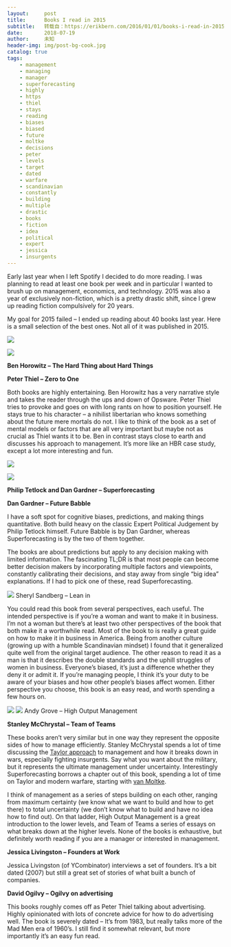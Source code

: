 ```yaml
---
layout:     post
title:      Books I read in 2015
subtitle:   转载自：https://erikbern.com/2016/01/01/books-i-read-in-2015.html
date:       2018-07-19
author:     未知
header-img: img/post-bg-cook.jpg
catalog: true
tags:
    - management
    - managing
    - manager
    - superforecasting
    - highly
    - https
    - thiel
    - stays
    - reading
    - biases
    - biased
    - future
    - moltke
    - decisions
    - peter
    - levels
    - target
    - dated
    - warfare
    - scandinavian
    - constantly
    - building
    - multiple
    - drastic
    - books
    - fiction
    - idea
    - political
    - expert
    - jessica
    - insurgents
---
```


Early last year when I left Spotify I decided to do more reading. I was planning to read at least one book per week and in particular I wanted to brush up on management, economics, and technology. 2015 was also a year of exclusively non-fiction, which is a pretty drastic shift, since I grew up reading fiction compulsively for 20 years.

My goal for 2015 failed – I ended up reading about 40 books last year. Here is a small selection of the best ones. Not all of it was published in 2015.

![](https://erikbern.com/assets/2016/01/Zero-to-One-Notes-on-Startups-or-How-to-Build-the-Future-Peter-Thiel-Small-Business-205x300.jpg)


![](https://erikbern.com/assets/2016/01/Hard-Thing-cover-199x300.jpg)


**Ben Horowitz – The Hard Thing about Hard Things**

**Peter Thiel – Zero to One**

Both books are highly entertaining. Ben Horowitz has a very narrative style and takes the reader through the ups and down of Opsware. Peter Thiel tries to provoke and goes on with long rants on how to position yourself. He stays true to his character – a nihilist libertarian who knows something about the future mere mortals do not. I like to think of the book as a set of mental models or factors that are all very important but maybe not as crucial as Thiel wants it to be. Ben in contrast stays close to earth and discusses his approach to management. It’s more like an HBR case study, except a lot more interesting and fun.

![](https://erikbern.com/assets/2016/01/SUPERFORECASTING-194x300.jpg)


![](https://erikbern.com/assets/2016/01/future-babble-196x300.jpg)


**Philip Tetlock and Dan Gardner – Superforecasting**

**Dan Gardner – Future Babble**

I have a soft spot for cognitive biases, predictions, and making things quantitative. Both build heavy on the classic Expert Political Judgement by Philip Tetlock himself. Future Babble is by Dan Gardner, whereas Superforecasting is by the two of them together.

The books are about predictions but apply to any decision making with limited information. The fascinating TL;DR is that most people can become better decision makers by incorporating multiple factors and viewpoints, constantly calibrating their decisions, and stay away from single “big idea” explanations. If I had to pick one of these, read Superforecasting.

![](https://erikbern.com/assets/2016/01/lean-in_custom-575cb1cc7e2e0e704abfffbc2a0ce498dafad0f8-s6-c30-182x300.jpg)
Sheryl Sandberg – Lean in

You could read this book from several perspectives, each useful. The intended perspective is if you’re a woman and want to make it in business. I’m not a woman but there’s at least two other perspectives of the book that both make it a worthwhile read. Most of the book to is really a great guide on how to make it in business in America. Being from another culture (growing up with a humble Scandinavian mindset) I found that it generalized quite well from the original target audience. The other reason to read it as a man is that it describes the double standards and the uphill struggles of women in business. Everyone’s biased, it’s just a difference whether they deny it or admit it. If you’re managing people, I think it’s your duty to be aware of your biases and how other people’s biases affect women. Either perspective you choose, this book is an easy read, and worth spending a few hours on.

![](https://erikbern.com/assets/2016/01/high-output-mgmt-195x300.jpg)
 ![](https://erikbern.com/assets/2016/01/team-of-teams-199x300.jpg)
Andy Grove – High Output Management

**Stanley McChrystal – Team of Teams**

These books aren’t very similar but in one way they represent the opposite sides of how to manage efficiently. Stanley McChrystal spends a lot of time discussing the [Taylor approach](https://en.wikipedia.org/wiki/Frederick_Winslow_Taylor#Work) to management and how it breaks down in wars, especially fighting insurgents. Say what you want about the military, but it represents the ultimate management under uncertainty. Interestingly Superforecasting borrows a chapter out of this book, spending a lot of time on Taylor and modern warfare, starting with [van Moltke](https://en.wikipedia.org/wiki/Helmuth_von_Moltke_the_Elder#Moltke.27s_theory_of_war).

I think of management as a series of steps building on each other, ranging from maximum certainty (we know what we want to build and how to get there) to total uncertainty (we don’t know what to build and have no idea how to find out). On that ladder, High Output Management is a great introduction to the lower levels, and Team of Teams a series of essays on what breaks down at the higher levels. None of the books is exhaustive, but definitely worth reading if you are a manager or interested in management.

**Jessica Livingston – Founders at Work**

Jessica Livingston (of YCombinator) interviews a set of founders. It’s a bit dated (2007) but still a great set of stories of what built a bunch of companies.


**David Ogilvy – Ogilvy on advertising**



 This books roughly comes off as Peter Thiel talking about advertising. Highly opinionated with lots of concrete advice for how to do advertising well. The book is severely dated – It’s from 1983, but really talks more of the Mad Men era of 1960’s. I still find it somewhat relevant, but more importantly it’s an easy fun read.

